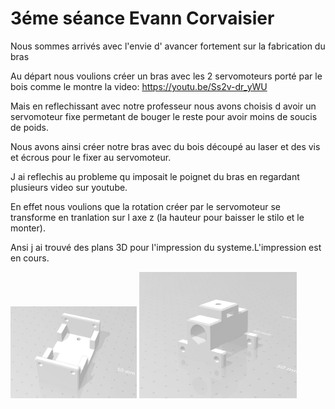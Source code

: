 <h1>3éme séance Evann Corvaisier</h1>
</p>Nous sommes arrivés avec l'envie d' avancer fortement sur la fabrication du bras</p>
<p>Au départ nous voulions créer un bras avec les 2 servomoteurs porté par le bois comme le montre la video: 
<a href="vidéo montage">https://youtu.be/Ss2v-dr_yWU</a> </p>  
<p>Mais en reflechissant avec notre professeur nous avons choisis d avoir un servomoteur fixe permetant de bouger le reste pour avoir moins de soucis de poids.</p>
<p>Nous avons ainsi créer notre bras avec du bois découpé au laser et des vis et écrous pour le fixer au servomoteur.</p>
<p>J ai reflechis au probleme qu imposait le poignet du bras en regardant plusieurs video sur youtube.</p>
<p>En effet nous voulions que la rotation créer par le servomoteur se transforme en tranlation sur l axe z (la hauteur pour baisser le stilo et le monter).</p>
<p>Ansi j ai trouvé des plans 3D pour l'impression du systeme.L'impression est en cours.</p>

<img class="fit-picture"
     src="../Image/photo1.PNG"
     alt="Montage "
     width=40% height=10%>
<img class="fit-picture"
     src="../Image/photo2.PNG"
     alt="programme "
     width=50% height=10%>


